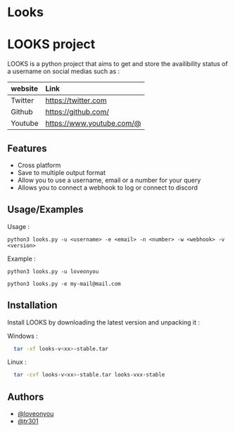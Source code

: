 # Looks

# LOOKS project

LOOKS is a python project that aims to get and store the availibility status of a username on social medias such as :

| website | Link                        |
| :------ | :-------------------------- |
| Twitter |https://twitter.com          |
|Github   |https://github.com/          |
|Youtube  |https://www.youtube.com/@    |


## Features

- Cross platform
- Save to multiple output format
- Allow you to use a username, email or a number for your query
- Allows you to connect a webhook to log or connect to discord 


## Usage/Examples

Usage :
```shell
python3 looks.py -u <username> -e <email> -n <number> -w <webhook> -v <version>
```
Example :
```shell
python3 looks.py -u loveonyou
```

```shell
python3 looks.py -e my-mail@mail.com
```




## Installation

Install LOOKS by downloading the latest version and unpacking it :

Windows : 
```bash
  tar -xf looks-v<xx>-stable.tar
```
Linux :
```bash
  tar -cvf looks-v<xx>-stable.tar looks-vxx-stable
```
    
## Authors

- [@loveonyou](https://github.com/loveonyou)
- [@tr301](https://github.com/tr301) 
